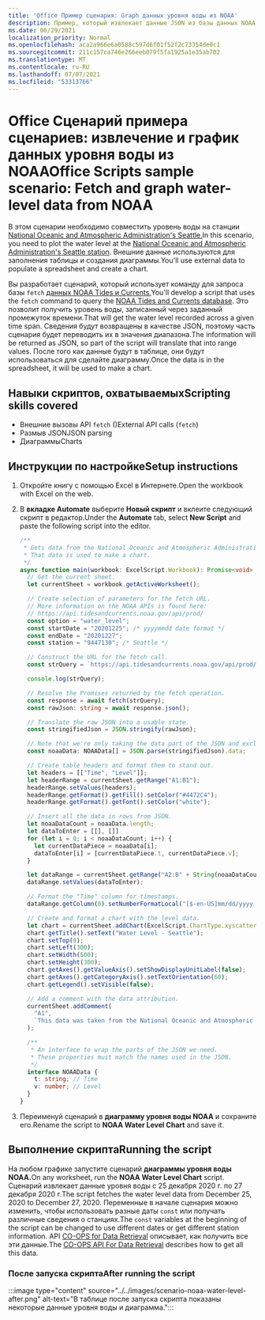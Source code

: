 ```yaml
---
title: 'Office Пример сценария: Graph данных уровня воды из NOAA'
description: Пример, который извлекает данные JSON из базы данных NOAA и использует их для создания диаграммы.
ms.date: 06/29/2021
localization_priority: Normal
ms.openlocfilehash: aca2a966e6a0588c597d6f01f52f2c73354de0c1
ms.sourcegitcommit: 211c157ca746e266eeb079f5fa1925a1e35ab702
ms.translationtype: MT
ms.contentlocale: ru-RU
ms.lasthandoff: 07/07/2021
ms.locfileid: "53313766"
---
```

# <a name="office-scripts-sample-scenario-fetch-and-graph-water-level-data-from-noaa"></a><span data-ttu-id="ae063-103">Office Сценарий примера сценариев: извлечение и график данных уровня воды из NOAA</span><span class="sxs-lookup"><span data-stu-id="ae063-103">Office Scripts sample scenario: Fetch and graph water-level data from NOAA</span></span>

<span data-ttu-id="ae063-104">В этом сценарии необходимо совместить уровень воды на станции [National Oceanic and Atmospheric Administration's Seattle.](https://tidesandcurrents.noaa.gov/stationhome.html?id=9447130)</span><span class="sxs-lookup"><span data-stu-id="ae063-104">In this scenario, you need to plot the water level at the [National Oceanic and Atmospheric Administration's Seattle station](https://tidesandcurrents.noaa.gov/stationhome.html?id=9447130).</span></span> <span data-ttu-id="ae063-105">Внешние данные используются для заполнения таблицы и создания диаграммы.</span><span class="sxs-lookup"><span data-stu-id="ae063-105">You'll use external data to populate a spreadsheet and create a chart.</span></span>

<span data-ttu-id="ae063-106">Вы разработает сценарий, который использует команду для запроса базы `fetch` [данных NOAA Tides и Currents.](https://tidesandcurrents.noaa.gov/)</span><span class="sxs-lookup"><span data-stu-id="ae063-106">You'll develop a script that uses the `fetch` command to query the [NOAA Tides and Currents database](https://tidesandcurrents.noaa.gov/).</span></span> <span data-ttu-id="ae063-107">Это позволит получить уровень воды, записанный через заданный промежуток времени.</span><span class="sxs-lookup"><span data-stu-id="ae063-107">That will get the water level recorded across a given time span.</span></span> <span data-ttu-id="ae063-108">Сведения будут возвращены в качестве JSON, поэтому часть сценария будет переводить их в значения диапазона.</span><span class="sxs-lookup"><span data-stu-id="ae063-108">The information will be returned as JSON, so part of the script will translate that into range values.</span></span> <span data-ttu-id="ae063-109">После того как данные будут в таблице, они будут использоваться для сделайте диаграмму.</span><span class="sxs-lookup"><span data-stu-id="ae063-109">Once the data is in the spreadsheet, it will be used to make a chart.</span></span>

## <a name="scripting-skills-covered"></a><span data-ttu-id="ae063-110">Навыки скриптов, охватываемых</span><span class="sxs-lookup"><span data-stu-id="ae063-110">Scripting skills covered</span></span>

- <span data-ttu-id="ae063-111">Внешние вызовы API `fetch` ()</span><span class="sxs-lookup"><span data-stu-id="ae063-111">External API calls (`fetch`)</span></span>
- <span data-ttu-id="ae063-112">Размыв JSON</span><span class="sxs-lookup"><span data-stu-id="ae063-112">JSON parsing</span></span>
- <span data-ttu-id="ae063-113">Диаграммы</span><span class="sxs-lookup"><span data-stu-id="ae063-113">Charts</span></span>

## <a name="setup-instructions"></a><span data-ttu-id="ae063-114">Инструкции по настройке</span><span class="sxs-lookup"><span data-stu-id="ae063-114">Setup instructions</span></span>

1. <span data-ttu-id="ae063-115">Откройте книгу с помощью Excel в Интернете.</span><span class="sxs-lookup"><span data-stu-id="ae063-115">Open the workbook with Excel on the web.</span></span>

1. <span data-ttu-id="ae063-116">В **вкладке Automate** выберите **Новый скрипт** и вклеите следующий скрипт в редактор.</span><span class="sxs-lookup"><span data-stu-id="ae063-116">Under the **Automate** tab, select **New Script** and paste the following script into the editor.</span></span>

    ```TypeScript
    /**
     * Gets data from the National Oceanic and Atmospheric Administration's Tides and Currents database. 
     * That data is used to make a chart.
     */
    async function main(workbook: ExcelScript.Workbook): Promise<void> {
      // Get the current sheet.
      let currentSheet = workbook.getActiveWorksheet();
    
      // Create selection of parameters for the fetch URL.
      // More information on the NOAA APIs is found here: 
      // https://api.tidesandcurrents.noaa.gov/api/prod/
      const option = "water_level";
      const startDate = "20201225"; /* yyyymmdd date format */
      const endDate = "20201227";
      const station = "9447130"; /* Seattle */
    
      // Construct the URL for the fetch call.
      const strQuery = `https://api.tidesandcurrents.noaa.gov/api/prod/datagetter?product=${option}&begin_date=${startDate}&end_date=${endDate}&datum=MLLW&station=${station}&units=english&time_zone=gmt&application=NOS.COOPS.TAC.WL&format=json`;
    
      console.log(strQuery);
    
      // Resolve the Promises returned by the fetch operation.
      const response = await fetch(strQuery);
      const rawJson: string = await response.json();
    
      // Translate the raw JSON into a usable state.
      const stringifiedJson = JSON.stringify(rawJson);
    
      // Note that we're only taking the data part of the JSON and excluding the metadata.
      const noaaData: NOAAData[] = JSON.parse(stringifiedJson).data;
    
      // Create table headers and format them to stand out.
      let headers = [["Time", "Level"]];
      let headerRange = currentSheet.getRange("A1:B1");
      headerRange.setValues(headers);
      headerRange.getFormat().getFill().setColor("#4472C4");
      headerRange.getFormat().getFont().setColor("white");
    
      // Insert all the data in rows from JSON.
      let noaaDataCount = noaaData.length;
      let dataToEnter = [[], []]
      for (let i = 0; i < noaaDataCount; i++) {
        let currentDataPiece = noaaData[i];
        dataToEnter[i] = [currentDataPiece.t, currentDataPiece.v];
      }
    
      let dataRange = currentSheet.getRange("A2:B" + String(noaaDataCount + 1)); /* +1 to account for the title row */
      dataRange.setValues(dataToEnter);
    
      // Format the "Time" column for timestamps.
      dataRange.getColumn(0).setNumberFormatLocal("[$-en-US]mm/dd/yyyy hh:mm AM/PM;@");
    
      // Create and format a chart with the level data.
      let chart = currentSheet.addChart(ExcelScript.ChartType.xyscatterSmooth, dataRange);
      chart.getTitle().setText("Water Level - Seattle");
      chart.setTop(0);
      chart.setLeft(300);
      chart.setWidth(500);
      chart.setHeight(300);
      chart.getAxes().getValueAxis().setShowDisplayUnitLabel(false);
      chart.getAxes().getCategoryAxis().setTextOrientation(60);
      chart.getLegend().setVisible(false);
    
      // Add a comment with the data attribution.
      currentSheet.addComment(
        "A1",
        `This data was taken from the National Oceanic and Atmospheric Administration's Tides and Currents database on ${new Date(Date.now())}.`
      );
    
      /**
       * An interface to wrap the parts of the JSON we need.
       * These properties must match the names used in the JSON.
       */ 
      interface NOAAData {
        t: string; // Time
        v: number; // Level
      }
    }
    ```

1. <span data-ttu-id="ae063-117">Переименуй сценарий в **диаграмму уровня воды NOAA** и сохраните его.</span><span class="sxs-lookup"><span data-stu-id="ae063-117">Rename the script to **NOAA Water Level Chart** and save it.</span></span>

## <a name="running-the-script"></a><span data-ttu-id="ae063-118">Выполнение скрипта</span><span class="sxs-lookup"><span data-stu-id="ae063-118">Running the script</span></span>

<span data-ttu-id="ae063-119">На любом графике запустите сценарий **диаграммы уровня воды NOAA.**</span><span class="sxs-lookup"><span data-stu-id="ae063-119">On any worksheet, run the **NOAA Water Level Chart** script.</span></span> <span data-ttu-id="ae063-120">Сценарий извлекает данные уровня воды с 25 декабря 2020 г. по 27 декабря 2020 г.</span><span class="sxs-lookup"><span data-stu-id="ae063-120">The script fetches the water level data from December 25, 2020 to December 27, 2020.</span></span> <span data-ttu-id="ae063-121">Переменные в начале сценария можно изменить, чтобы использовать разные даты `const` или получать различные сведения о станциях.</span><span class="sxs-lookup"><span data-stu-id="ae063-121">The `const` variables at the beginning of the script can be changed to use different dates or get different station information.</span></span> <span data-ttu-id="ae063-122">API [CO-OPS for Data Retrieval](https://api.tidesandcurrents.noaa.gov/api/prod/) описывает, как получить все эти данные.</span><span class="sxs-lookup"><span data-stu-id="ae063-122">The [CO-OPS API For Data Retrieval](https://api.tidesandcurrents.noaa.gov/api/prod/) describes how to get all this data.</span></span>

### <a name="after-running-the-script"></a><span data-ttu-id="ae063-123">После запуска скрипта</span><span class="sxs-lookup"><span data-stu-id="ae063-123">After running the script</span></span>

:::image type="content" source="../../images/scenario-noaa-water-level-after.png" alt-text="В таблице после запуска скрипта показаны некоторые данные уровня воды и диаграмма.":::
